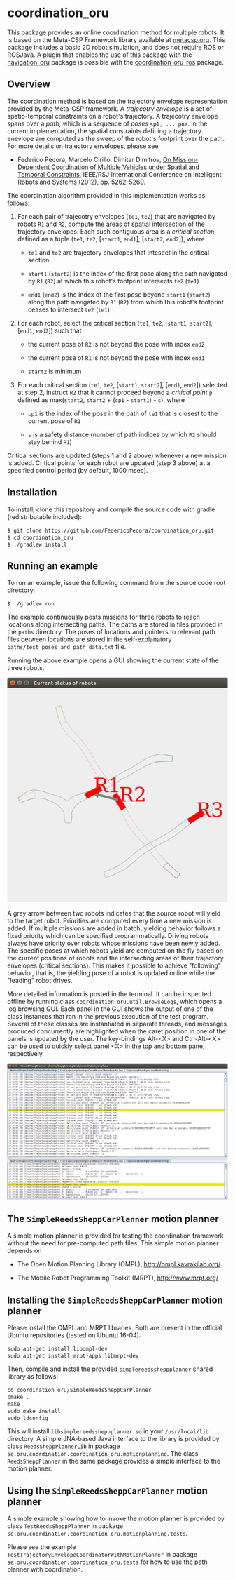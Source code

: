 # coordination_oru
This package provides an online coordination method for multiple robots. It is based on the Meta-CSP Framework library available at <a href="http://metacsp.org">metacsp.org</a>. This package includes a basic 2D robot simulation, and does not require ROS or ROSJava. A plugin that enables the use of this package with the <a href="https://github.com/OrebroUniversity/navigation_oru-release">navigation_oru</a> package is possible with the <a href="https://github.com/FedericoPecora/coordination_oru_ros">coordination_oru_ros</a> package.

## Overview
The coordination method is based on the trajectory envelope representation provided by the Meta-CSP framework. A _trajecotry envelope_ is a set of spatio-temporal constraints on a robot's trajectory. A trajecotry envelope spans over a _path_, which is a sequence of _poses_ ```<p1, ... pn>```. In the current implementation, the spatial constraints defining a trajectory enevlope are computed as the sweep of the robot's footprint over the path. For more details on trajectory envelopes, please see

* Federico Pecora, Marcelo Cirillo, Dimitar Dimitrov, <a href="http://ieeexplore.ieee.org/abstract/document/6385862/">On Mission-Dependent Coordination of Multiple Vehicles under Spatial and Temporal Constraints</a>, IEEE/RSJ International Conference on Intelligent Robots and Systems (2012), pp. 5262-5269.

The coordination algorithm provided in this implementation works as follows:

1. For each pair of trajecotry envelopes (```te1```, ```te2```) that are navigated by robots ```R1``` and ```R2```, compute the areas of spatial intersection of the trajectory envelopes. Each such contiguous area is a _critical section_, defined as a tuple (```te1```, ```te2```, [```start1```, ```end1```], [```start2```, ```end2```]), where

   * ```te1``` and ```te2``` are trajectory envelopes that intesect in the critical section
   
   * ```start1``` (```start2```) is the index of the first pose along the path navigated by ```R1``` (```R2```) at which this robot's footprint intersects ```te2``` (```te1```)
   
   * ```end1``` (```end2```) is the index of the first pose beyond ```start1``` (```start2```) along the path navigated by ```R1``` (```R2```) from which this robot's footprint ceases to intersect ```te2``` (```te1```)
   
2. For each robot, select the critical section (```te1```, ```te2```, [```start1```, ```start2```], [```end1```, ```end2```]) such that

   * the current pose of ```R2``` is not beyond the pose with index ```end2```
   
   * the current pose of ```R1``` is not beyond the pose with index ```end1```
   
   * ```start2``` is minimum
   
3. For each critical section (```te1```, ```te2```, [```start1```, ```start2```], [```end1```, ```end2```]) selected at step 2, instruct ```R2``` that it cannot proceed beyond a _critical point_ ```p``` defined as max(```start2```, ```start2``` + (```cp1``` - ```start1```) - ```s```), where

   * ```cp1``` is the index of the pose in the path of ```te1``` that is closest to the current pose of ```R1```
   
   * ```s``` is a safety distance (number of path indices by which ```R2``` should stay behind ```R1```)

Critical sections are updated (steps 1 and 2 above) whenever a new mission is added. Critical points for each robot are updated (step 3 above) at a specified control period (by default, 1000 msec).

## Installation
To install, clone this repository and compile the source code with gradle (redistributable included):

```
$ git clone https://github.com/FedericoPecora/coordination_oru.git
$ cd coordination_oru
$ ./gradlew install
```

## Running an example
To run an example, issue the following command from the source code root directory:
```
$ ./gradlew run
```
The example continuously posts missions for three robots to reach locations along intersecting paths. The paths are stored in files provided in the ```paths``` directory. The poses of locations and pointers to relevant path files between locations are stored in the self-explanatory ```paths/test_poses_and_path_data.txt``` file.

Running the above example opens a GUI showing the current state of the three robots.

![alt text](images/coord.png "Coordination GUI")

A gray arrow between two robots indicates that the source robot will yield to the target robot. Priorities are computed every time a new mission is added. If multiple missions are added in batch, yielding behavior follows a fixed priority which can be specified programmatically. Driving robots always have priority over robots whose missions have been newly added. The specific poses at which robots yield are computed on the fly based on the current positions of robots and the intersecting areas of their trajectory envelopes (critical sections). This makes it possible to achieve "following" behavior, that is, the yielding pose of a robot is updated online while the "leading" robot drives.

More detailed information is posted in the terminal. It can be inspected offline by running class ```coordination_oru.util.BrowseLogs```, which opens a log browsing GUI. Each panel in the GUI shows the output of one of the class instances that ran in the previous execution of the test program. Several of these classes are instantiated in separate threads, and messages produced concurrently are highlighted when the caret position in one of the panels is updated by the user. The key-bindings Alt-\<X\> and Ctrl-Alt-\<X\> can be used to quickly select panel \<X\> in the top and bottom pane, respectively.  

![alt text](images/logs.png "LogBrowser GUI")

## The ```SimpleReedsSheppCarPlanner``` motion planner

A simple motion planner is provided for testing the coordination framework without the need for pre-computed path files. This simple motion planner depends on

* The Open Motion Planning Library (OMPL), http://ompl.kavrakilab.org/

* The Mobile Robot Programming Toolkit (MRPT), http://www.mrpt.org/

## Installing the ```SimpleReedsSheppCarPlanner``` motion planner

Please install the OMPL and MRPT libraries. Both are present in the official Ubuntu repositories (tested on Ubuntu 16-04):

```
sudo apt-get install libompl-dev
sudo apt-get install mrpt-apps libmrpt-dev
```

Then, compile and install the provided ```simplereedssheppplanner``` shared library as follows:

```
cd coordination_oru/SimpleReedsSheppCarPlanner
cmake .
make
sudo make install
sudo ldconfig
```

This will install ```libsimplereedssheppplanner.so``` in your ```/usr/local/lib``` directory. A simple JNA-based Java interface to the library is provided by class ```ReedsSheppPlannerLib``` in package ```se.oru.coordination.coordination_oru.motionplanning```. The class ```ReedsSheppPlanner``` in the same package provides a simple interface to the motion planner. 

## Using the ```SimpleReedsSheppCarPlanner``` motion planner

A simple example showing how to invoke the motion planner is provided by class ```TestReedsSheppPlanner``` in package ```se.oru.coordination.coordination_oru.motionplanning.tests```.

Please see the example ```TestTrajectoryEnvelopeCoordinatorWithMotionPlanner``` in package ```se.oru.coordination.coordination_oru.tests``` for how to use the path planner with coordination.
